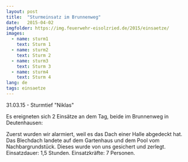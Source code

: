 ```yaml
---
layout: post
title:  "Sturmeinsatz im Brunnenweg"
date:   2015-04-02
imgfolder: https://img.feuerwehr-eisolzried.de/2015/einsaetze/
images:
  - name: sturm1
    text: Sturm 1
  - name: sturm2
    text: Sturm 2
  - name: sturm3
    text: Sturm 3
  - name: sturm4
    text: Sturm 4
lang: de
tags: einsaetze
---
```

31.03.15 - Sturmtief "Niklas"

Es ereigneten sich 2 Einsätze an dem Tag, beide im Brunnenweg in Deutenhausen:

Zuerst wurden wir alarmiert, weil es das Dach einer Halle abgedeckt hat. Das Blechdach landete auf dem Gartenhaus und dem Pool vom Nachbargrundstück. Dieses wurde von uns gesichert und zerlegt. Einsatzdauer: 1,5 Stunden. Einsatzkräfte: 7 Personen.
